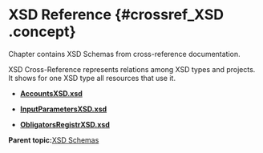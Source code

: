 # XSD Reference {#crossref_XSD .concept}

Chapter contains XSD Schemas from cross-reference documentation.

XSD Cross-Reference represents relations among XSD types and projects. It shows for one XSD type all resources that use it.

-   **[AccountsXSD.xsd](../../../../../../modules/demo_Enterprise/dita/crossref/xsd/xsdRef/res_Id76.md)**  

-   **[InputParametersXSD.xsd](../../../../../../modules/demo_Enterprise/dita/crossref/xsd/xsdRef/res_Id36.md)**  

-   **[ObligatorsRegistrXSD.xsd](../../../../../../modules/demo_Enterprise/dita/crossref/xsd/xsdRef/res_Id37.md)**  


**Parent topic:**[XSD Schemas](../../../../../../modules/demo_Enterprise/dita/crossref/xsd/XSD.md)


